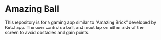 # Amazing Ball
This repository is for a gaming app similar to "Amazing Brick" developed by Ketchapp. The user controls a ball, and must tap on either side of the screen to avoid obstacles and gain points.
